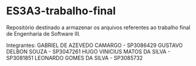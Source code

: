 # ES3A3-trabalho-final
Repositório destinado a armazenar os arquivos referentes ao trabalho final de Engenharia de Software III.

Integrantes:
GABRIEL DE AZEVEDO CAMARGO - SP3086429
GUSTAVO DELBON SOUZA - SP3047261
HUGO VINICIUS MATOS DA SILVA - SP3081851
LEONARDO GOMES DA SILVA - SP3085732

